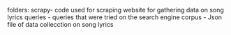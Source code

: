folders:
scrapy- code used for scraping website for gathering data on song lyrics
queries - queries that were tried on the search engine
corpus - Json file of data collecction on song lyrics
